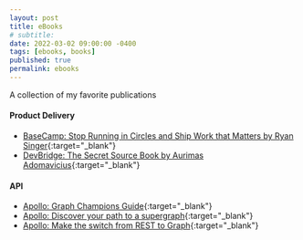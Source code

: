 ```yaml
---
layout: post
title: eBooks
# subtitle: 
date: 2022-03-02 09:00:00 -0400
tags: [ebooks, books]
published: true
permalink: ebooks
---
```


A collection of my favorite publications

#### Product Delivery

- <span class="icon pdf"></span>[BaseCamp: Stop Running in Circles and Ship Work that Matters by Ryan Singer](https://basecamp.com/shapeup/shape-up.pdf){:target="\_blank"}
- <span class="icon pdf">[DevBridge: The Secret Source Book by Aurimas Adomavicius](https://sourceryacademy.com/secret-source/){:target="\_blank"}</span>

#### API

- <span class="icon pdf">[Apollo: Graph Champions Guide](https://www.apollographql.com/graph-champions/){:target="\_blank"}</span>
- <span class="icon pdf">[Apollo: Discover your path to a supergraph](https://www.apollographql.com/ebook/discover-your-path-to-a-supergraph){:target="\_blank"}</span>
- <span class="icon pdf">[Apollo: Make the switch from REST to Graph](https://www.apollographql.com/ebook/make-the-switch-from-rest-to-graphql){:target="\_blank"}</span>

